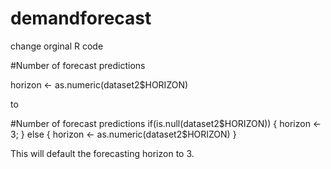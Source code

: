 # demandforecast
change orginal R code 

#Number of forecast predictions

horizon <- as.numeric(dataset2$HORIZON)

to

#Number of forecast predictions
if(is.null(dataset2$HORIZON)) { 
horizon <- 3;
} else {
horizon <- as.numeric(dataset2$HORIZON)
}

This will default the forecasting horizon to 3.
